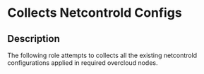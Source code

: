 # Collects Netcontrold Configs

## Description

The following role attempts to collects all the existing netcontrold configurations applied in required overcloud nodes.

```

